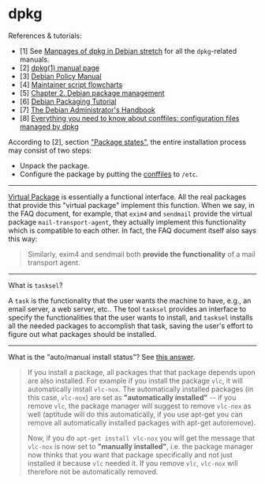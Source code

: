 # dpkg

References & tutorials:

- [1] See [Manpages of dpkg in Debian stretch](https://manpages.debian.org/stretch/dpkg/index.html) for all the `dpkg`-related manuals.
- [2] [dpkg(1) manual page](https://manpages.debian.org/stretch/dpkg/dpkg.1.en.html)
- [3] [Debian Policy Manual](https://www.debian.org/doc/debian-policy/)
- [4] [Maintainer script flowcharts](https://www.debian.org/doc/debian-policy/#maintainer-script-flowcharts)
- [5] [Chapter 2. Debian package management](https://www.debian.org/doc/manuals/debian-reference/ch02.en.html)
- [6] [Debian Packaging Tutorial](https://www.debian.org/doc/manuals/packaging-tutorial/packaging-tutorial.en.pdf)
- [7] [The Debian Administrator's Handbook](https://debian-handbook.info/download/stable/debian-handbook.pdf)
- [8] [Everything you need to know about conffiles: configuration files managed by dpkg](https://raphaelhertzog.com/2010/09/21/debian-conffile-configuration-file-managed-by-dpkg/)

According to [2], section ["Package states"](https://manpages.debian.org/stretch/dpkg/dpkg.1.en.html#Package_states), the entire installation process may consist of two steps:

- Unpack the package.
- Configure the package by putting the [conffiles](https://www.debian.org/doc/manuals/maint-guide/dother.en.html#conffiles) to `/etc`.

---

[Virtual Package](https://www.debian.org/doc/manuals/debian-faq/ch-pkg_basics.en.html#s-virtual) is essentially a functional interface. All the real packages that provide this "virtual package" implement this function. When we say, in the FAQ document, for example, that `exim4` and `sendmail` provide the virtual package `mail-transport-agent`, they actually implement this functionality which is compatible to each other. In fact, the FAQ document itself also says this way:

> Similarly, exim4 and sendmail both **provide the functionality** of a mail transport agent.

---

What is `tasksel`?

A `task` is the functionality that the user wants the machine to have, e.g., an email server, a web server, etc.. The tool `tasksel` provides an interface to specify the functionalities that the user wants to install, and `tasksel` installs all the needed packages to accomplish that task, saving the user's effort to figure out what packages should be installed.

---

What is the "auto/manual install status"? See [this answer](https://askubuntu.com/a/836/514711).

> If you install a package, all packages that that package depends upon are also installed. For example if you install the package `vlc`, it will automatically install `vlc-nox`. The automatically installed packages (in this case, `vlc-nox`) are set as **"automatically installed"** -- if you remove `vlc`, the package manager will suggest to remove `vlc-nox` as well (aptitude will do this automatically, if you use apt-get you can remove all automatically installed packages with apt-get autoremove).
>
> Now, if you do `apt-get install vlc-nox` you will get the message that `vlc-nox` is now set to **"manually installed"**, i.e. the package manager now thinks that you want that package specifically and not just installed it because `vlc` needed it. If you remove `vlc`, `vlc-nox` will therefore not be automatically removed.
